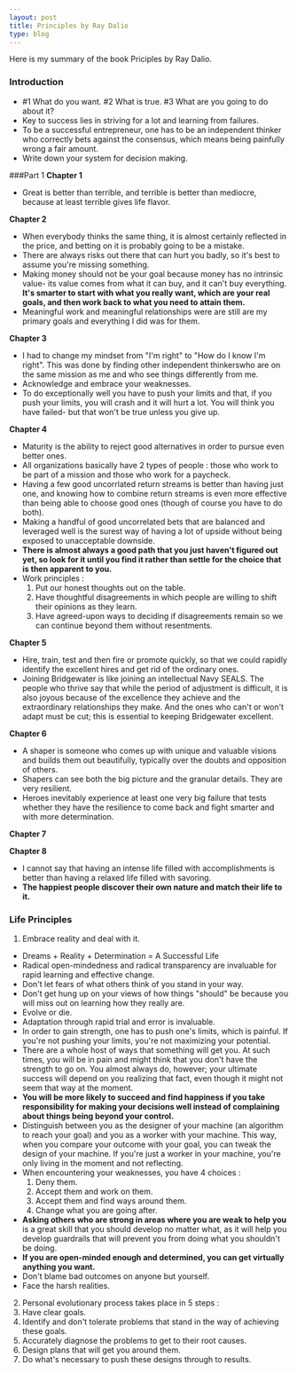 ```yaml
---
layout: post
title: Principles by Ray Dalio
type: blog
---
```


Here is my summary of the book Priciples by Ray Dalio.

### Introduction
* #1 What do you want. #2 What is true. #3 What are you going to do about it?
* Key to success lies in striving for a lot and learning from failures.
* To be a successful entrepreneur, one has to be an independent thinker who correctly bets against the consensus, which means being painfully wrong a fair amount.
* Write down your system for decision making.

###Part 1
**Chapter 1**
* Great is better than terrible, and terrible is better than mediocre, because at least terrible gives life flavor.

**Chapter 2**
* When everybody thinks the same thing, it is almost certainly reflected in the price, and betting on it is probably going to be a mistake.
* There are always risks out there that can hurt you badly, so it's best to assume you're missing something.
* Making money should not be your goal because money has no intrinsic value- its value comes from what it can buy, and it can't buy everything. **It's smarter to start with what you really want, which are your real goals, and then work back to what you need to attain them.**
* Meaningful work and meaningful relationships were are still are my primary goals and everything I did was for them.

**Chapter 3**
* I had to change my mindset from "I'm right" to "How do I know I'm right". This was done by finding other independent thinkerswho are on the same mission as me and who see things differently from me.
* Acknowledge and embrace your weaknesses.
* To do exceptionally well you have to push your limits and that, if you push your limits, you will crash and it will hurt a lot. You will think you have failed- but that won't be true unless you give up.

**Chapter 4**
* Maturity is the ability to reject good alternatives in order to pursue even better ones.
* All organizations basically have 2 types of people : those who work to be part of a mission and those who work for a paycheck.
* Having a few good uncorrlated return streams is better than having just one, and knowing how to combine return streams is even more effective than being able to choose good ones (though of course you have to do both).
* Making a handful of good uncorrelated bets that are balanced and leveraged well is the surest way of having a lot of upside without being exposed to unacceptable downside.
* **There is almost always a good path that you just haven't figured out yet, so look for it until you find it rather than settle for the choice that is then apparent to you.**
* Work principles :
  1. Put our honest thoughts out on the table.
  2. Have thoughtful disagreements in which people are willing to shift their opinions as they learn.
  3. Have agreed-upon ways to deciding if disagreements remain so we can continue beyond them without resentments.

**Chapter 5**
* Hire, train, test and then fire or promote quickly, so that we could rapidly identify the excellent hires and get rid of the ordinary ones.
* Joining Bridgewater is like joining an intellectual Navy SEALS. The people who thrive say that while the period of adjustment is difficult, it is also joyous because of the excellence they achieve and the extraordinary relationships they make. And the ones who can't or won't adapt must be cut; this is essential to keeping Bridgewater excellent.

**Chapter 6**
* A shaper is someone who comes up with unique and valuable visions and builds them out beautifully, typically over the doubts and opposition of others.
* Shapers can see both the big picture and the granular details. They are very resilient.
* Heroes inevitably experience at least one very big failure that tests whether they have the resilience to come back and fight smarter and with more determination.

**Chapter 7**

**Chapter 8**
* I cannot say that having an intense life filled with accomplishments is better than having a relaxed life filled with savoring.
* **The happiest people discover their own nature and match their life to it.** 

### Life Principles
1. Embrace reality and deal with it.
  * Dreams + Reality + Determination = A Successful Life
  * Radical open-mindedness and radical transparency are invaluable for rapid learning and effective change.
  * Don't let fears of what others think of you stand in your way.
  * Don't get hung up on your views of how things "should" be because you will miss out on learning how they really are.
  * Evolve or die.
  * Adaptation through rapid trial and error is invaluable.
  * In order to gain strength, one has to push one's limits, which is painful. If you're not pushing your limits, you're not maximizing your potential.
  * There are a whole host of ways that something will get you. At such times, you will be in pain and might think that you don't have the strength to go on. You almost always do, however; your ultimate success will depend on you realizing that fact, even though it might not seem that way at the moment.
  * **You will be more likely to succeed and find happiness if you take responsibility for making your decisions well instead of complaining about things being beyond your control.**
  * Distinguish between you as the designer of your machine (an algorithm to reach your goal) and you as a worker with your machine. This way, when you compare your outcome with your goal, you can tweak the design of your machine. If you're just a worker in your machine, you're only living in the moment and not reflecting.
  * When encountering your weaknesses, you have 4 choices :
    1. Deny them.
    2. Accept them and work on them.
    3. Accept them and find ways around them.
    4. Change what you are going after.
  * **Asking others who are strong in areas where you are weak to help you** is a great skill that you should develop no matter what, as it will help you develop guardrails that will prevent you from doing what you shouldn't be doing.
  * **If you are open-minded enough and determined, you can get virtually anything you want.**
  * Don't blame bad outcomes on anyone but yourself.
  * Face the harsh realities.
2. Personal evolutionary process takes place in 5 steps :
  1. Have clear goals.
  2. Identify and don't tolerate problems that stand in the way of achieving these goals.
  3. Accurately diagnose the problems to get to their root causes.
  4. Design plans that will get you around them.
  5. Do what's necessary to push these designs through to results.